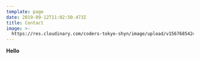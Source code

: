 ```yaml
---
template: page
date: 2019-09-12T11:02:50.473Z
title: Contact
image: >-
  https://res.cloudinary.com/coders-tokyo-shyn/image/upload/v1567685424/download_rqspaw.jpg
---
```

**Hello**
